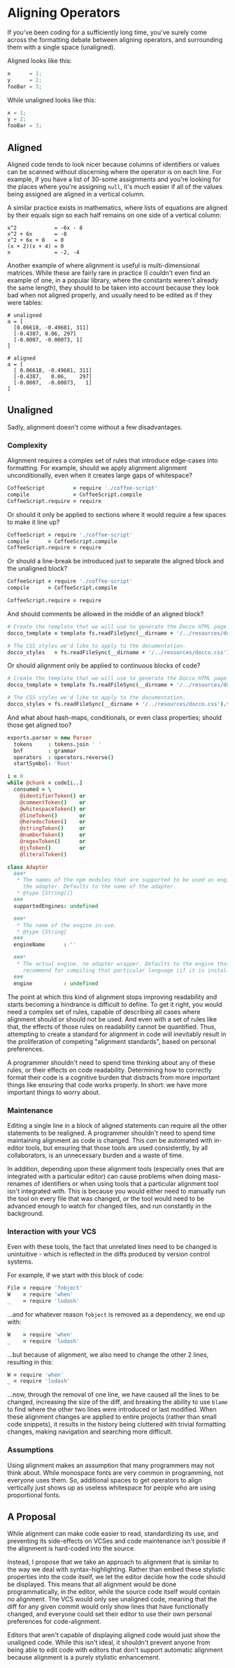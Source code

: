 # Aligning Operators

If you've been coding for a sufficiently long time, you've surely come across the formatting debate between aligning operators, and surrounding them with a single space (unaligned).

Aligned looks like this:

```javascript
x      = 1;
y      = 2;
fooBar = 3;
```

While unaligned looks like this:

```javascript
x = 1;
y = 2;
fooBar = 3;
```

## Aligned

Aligned code tends to look nicer because columns of identifiers or values can be scanned without discerning where the operator is on each line. For example, if you have a list of 30-some assignments and you're looking for the places where you're assigning `null`, it's much easier if all of the values being assigned are aligned in a vertical column.

A similar practice exists in mathematics, where lists of equations are aligned by their equals sign so each half remains on one side of a vertical column:

```
x^2            = -6x - 8
x^2 + 6x       = -8
x^2 + 6x + 8   = 0
(x + 2)(x + 4) = 0
x              = -2, -4
```

Another example of where alignment is useful is multi-dimensional matrices. While these are fairly rare in practice (I couldn't even find an example of one, in a popular library, where the constants weren't already the same length), they should to be taken into account because they look bad when not aligned properly, and usually need to be edited as if they were tables:

```
# unaligned
a = [
  [0.06618, -0.49681, 311]
  [-0.4387, 0.06, 297]
  [-0.0007, -0.00073, 1]
]

# aligned
a = [
  [ 0.06618, -0.49681, 311]
  [-0.4387,   0.06,    297]
  [-0.0007,  -0.00073,   1]
]
```

## Unaligned

Sadly, alignment doesn't come without a few disadvantages.

### Complexity

Alignment requires a complex set of rules that introduce edge-cases into formatting. For example, should we apply alignment alignment unconditionally, even when it creates large gaps of whitespace?

```coffee
CoffeeScript         = require './coffee-script'
compile              = CoffeeScript.compile
CoffeeScript.require = require
```

Or should it only be applied to sections where it would require a few spaces to make it line up?

```coffee
CoffeeScript = require './coffee-script'
compile      = CoffeeScript.compile
CoffeeScript.require = require
```

Or should a line-break be introduced just to separate the aligned block and the unaligned block?

```coffee
CoffeeScript = require './coffee-script'
compile      = CoffeeScript.compile

CoffeeScript.require = require
```

And should comments be allowed in the middle of an aligned block?

```coffee
# Create the template that we will use to generate the Docco HTML page.
docco_template = template fs.readFileSync(__dirname + '/../resources/docco.jst').toString()

# The CSS styles we'd like to apply to the documentation.
docco_styles   = fs.readFileSync(__dirname + '/../resources/docco.css').toString()
```

Or should alignment only be applied to continuous blocks of code?

```coffee
# Create the template that we will use to generate the Docco HTML page.
docco_template = template fs.readFileSync(__dirname + '/../resources/docco.jst').toString()

# The CSS styles we'd like to apply to the documentation.
docco_styles = fs.readFileSync(__dirname + '/../resources/docco.css').toString()
```

And what about hash-maps, conditionals, or even class properties; should those get aligned too?

```coffee
exports.parser = new Parser
  tokens     : tokens.join ' '
  bnf        : grammar
  operators  : operators.reverse()
  startSymbol: 'Root'
```

```coffee
i = 0
while @chunk = code[i..]
  consumed = \
    @identifierToken() or
    @commentToken()    or
    @whitespaceToken() or
    @lineToken()       or
    @heredocToken()    or
    @stringToken()     or
    @numberToken()     or
    @regexToken()      or
    @jsToken()         or
    @literalToken()
```

```coffee
class Adapter
  ###*
   * The names of the npm modules that are supported to be used as engines by
     the adapter. Defaults to the name of the adapter.
   * @type {String[]}
  ###
  supportedEngines: undefined

  ###*
   * The name of the engine in-use.
   * @type {String}
  ###
  engineName      : ''

  ###*
   * The actual engine, no adapter wrapper. Defaults to the engine that we
     recommend for compiling that particular language (if it is installed).
  ###
  engine          : undefined
```

The point at which this kind of alignment stops improving readability and starts becoming a hindrance is difficult to define. To get it right, you would need a complex set of rules, capable of describing all cases where alignment should or should not be used. And even with a set of rules like that, the effects of those rules on readability cannot be quantified. Thus, attempting to create a standard for alignment in code will inevitably result in the proliferation of competing "alignment standards", based on personal preferences.

A programmer shouldn't need to spend time thinking about any of these rules, or their effects on code readability. Determining how to correctly format their code is a cognitive burden that distracts from more important things like ensuring that code works properly. In short: we have more important things to worry about.

### Maintenance

Editing a single line in a block of aligned statements can require all the other statements to be realigned. A programmer shouldn't need to spend time maintaining alignment as code is changed. This _can_ be automated with in-editor tools, but ensuring that those tools are used consistently, by all collaborators, is an unnecessary burden and a waste of time.

In addition, depending upon these alignment tools (especially ones that are integrated with a particular editor) can cause problems when doing mass-renames of identifiers or when using tools that a particular alignment tool isn't integrated with. This is because you would either need to manually run the tool on every file that was changed, or the tool would need to be advanced enough to watch for changed files, and run constantly in the background.

### Interaction with your VCS

Even with these tools, the fact that unrelated lines need to be changed is unintuitive - which is reflected in the diffs produced by version control systems.

For example, if we start with this block of code:

```coffee
File = require 'fobject'
W    = require 'when'
_    = require 'lodash'
```

...and for whatever reason `fobject` is removed as a dependency, we end up with:

```coffee
W    = require 'when'
_    = require 'lodash'
```

...but because of alignment, we also need to change the other 2 lines, resulting in this:

```coffee
W = require 'when'
_ = require 'lodash'
```

...now, through the removal of one line, we have caused all the lines to be changed, increasing the size of the diff, and breaking the ability to use `blame` to find where the other two lines were introduced or last modified. When these alignment changes are applied to entire projects (rather than small code snippets), it results in the history being cluttered with trivial formatting changes, making navigation and searching more difficult.

### Assumptions

Using alignment makes an assumption that many programmers may not think about. While monospace fonts are very common in programming, not everyone uses them. So, additional spaces to get operators to align vertically just shows up as useless whitespace for people who are using proportional fonts.

## A Proposal

While alignment can make code easier to read, standardizing its use, and preventing its side-effects on VCSes and code maintenance isn't possible if the alignment is hard-coded into the source.

Instead, I propose that we take an approach to alignment that is similar to the way we deal with syntax-highlighting. Rather than embed these stylistic properties into the code itself, we let the editor decide how the code should be displayed. This means that all alignment would be done programmatically, in the editor, while the source code itself would contain no alignment. The VCS would only see unaligned code, meaning that the diff for any given commit would only show lines that have functionally changed, and everyone could set their editor to use their own personal preferences for code-alignment.

Editors that aren't capable of displaying aligned code would just show the unaligned code. While this isn't ideal, it shouldn't prevent anyone from being able to edit code with editors that don't support automatic alignment because alignment is a purely stylistic enhancement.
